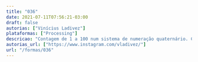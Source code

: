 ```yaml
---
title: "036"
date: 2021-07-11T07:56:21-03:00
draft: false
autorias: ["Vinícius Ladivez"]
plataformas: ["Processing"]
descricao: "Contagem de 1 a 100 num sistema de numeração quaternário. Cada dígito é um triângulo retângulo de 250 x 250 pixels, e seu valor é baseado no ângulo de rotação (0° = 0,90° = 1, 180° = 2 e 270° = 3)."
autorias_url: ["https://www.instagram.com/vladivez/"]
url: "/formas/036"
---
```

